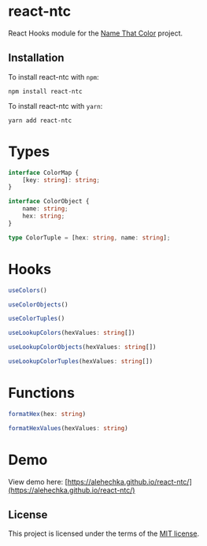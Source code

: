 # react-ntc

React Hooks module for the [Name That Color](chir.ag/projects/ntc/) project.

## Installation

To install react-ntc with `npm`:

    npm install react-ntc

To install react-ntc with `yarn`:

    yarn add react-ntc

# Types

```ts
interface ColorMap {
	[key: string]: string;
}

interface ColorObject {
	name: string;
	hex: string;
}

type ColorTuple = [hex: string, name: string];
```

# Hooks

```ts
useColors()

useColorObjects()

useColorTuples()

useLookupColors(hexValues: string[])

useLookupColorObjects(hexValues: string[])

useLookupColorTuples(hexValues: string[])
```

# Functions

```ts
formatHex(hex: string)

formatHexValues(hexValues: string)
```

# Demo

View demo here: [https://alehechka.github.io/react-ntc/](https://alehechka.github.io/react-ntc/)

## License

This project is licensed under the terms of the [MIT license](/LICENSE).
